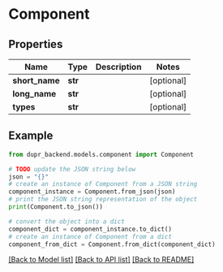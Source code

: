 # Component


## Properties

Name | Type | Description | Notes
------------ | ------------- | ------------- | -------------
**short_name** | **str** |  | [optional] 
**long_name** | **str** |  | [optional] 
**types** | **str** |  | [optional] 

## Example

```python
from dupr_backend.models.component import Component

# TODO update the JSON string below
json = "{}"
# create an instance of Component from a JSON string
component_instance = Component.from_json(json)
# print the JSON string representation of the object
print(Component.to_json())

# convert the object into a dict
component_dict = component_instance.to_dict()
# create an instance of Component from a dict
component_from_dict = Component.from_dict(component_dict)
```
[[Back to Model list]](../README.md#documentation-for-models) [[Back to API list]](../README.md#documentation-for-api-endpoints) [[Back to README]](../README.md)


